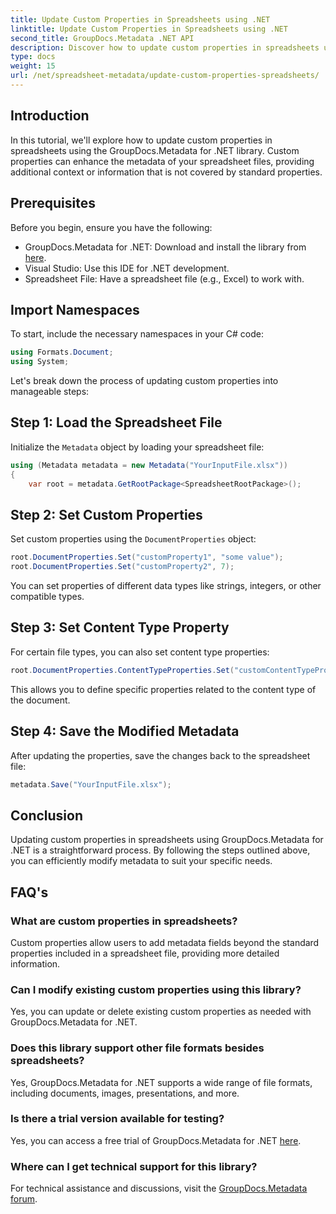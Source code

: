 ```yaml
---
title: Update Custom Properties in Spreadsheets using .NET
linktitle: Update Custom Properties in Spreadsheets using .NET
second_title: GroupDocs.Metadata .NET API
description: Discover how to update custom properties in spreadsheets using GroupDocs.Metadata for .NET. This tutorial enhances your metadata management skills effectively.
type: docs
weight: 15
url: /net/spreadsheet-metadata/update-custom-properties-spreadsheets/
---
```

## Introduction
In this tutorial, we'll explore how to update custom properties in spreadsheets using the GroupDocs.Metadata for .NET library. Custom properties can enhance the metadata of your spreadsheet files, providing additional context or information that is not covered by standard properties.
## Prerequisites
Before you begin, ensure you have the following:
- GroupDocs.Metadata for .NET: Download and install the library from [here](https://releases.groupdocs.com/metadata/net/).
- Visual Studio: Use this IDE for .NET development.
- Spreadsheet File: Have a spreadsheet file (e.g., Excel) to work with.

## Import Namespaces
To start, include the necessary namespaces in your C# code:
```csharp
using Formats.Document;
using System;
```

Let's break down the process of updating custom properties into manageable steps:
## Step 1: Load the Spreadsheet File
Initialize the `Metadata` object by loading your spreadsheet file:
```csharp
using (Metadata metadata = new Metadata("YourInputFile.xlsx"))
{
    var root = metadata.GetRootPackage<SpreadsheetRootPackage>();
```
## Step 2: Set Custom Properties
Set custom properties using the `DocumentProperties` object:
```csharp
root.DocumentProperties.Set("customProperty1", "some value");
root.DocumentProperties.Set("customProperty2", 7);
```
You can set properties of different data types like strings, integers, or other compatible types.
## Step 3: Set Content Type Property
For certain file types, you can also set content type properties:
```csharp
root.DocumentProperties.ContentTypeProperties.Set("customContentTypeProperty", "custom value");
```
This allows you to define specific properties related to the content type of the document.
## Step 4: Save the Modified Metadata
After updating the properties, save the changes back to the spreadsheet file:
```csharp
metadata.Save("YourInputFile.xlsx");
```

## Conclusion
Updating custom properties in spreadsheets using GroupDocs.Metadata for .NET is a straightforward process. By following the steps outlined above, you can efficiently modify metadata to suit your specific needs.

## FAQ's
### What are custom properties in spreadsheets?
Custom properties allow users to add metadata fields beyond the standard properties included in a spreadsheet file, providing more detailed information.
### Can I modify existing custom properties using this library?
Yes, you can update or delete existing custom properties as needed with GroupDocs.Metadata for .NET.
### Does this library support other file formats besides spreadsheets?
Yes, GroupDocs.Metadata for .NET supports a wide range of file formats, including documents, images, presentations, and more.
### Is there a trial version available for testing?
Yes, you can access a free trial of GroupDocs.Metadata for .NET [here](https://releases.groupdocs.com/).
### Where can I get technical support for this library?
For technical assistance and discussions, visit the [GroupDocs.Metadata forum](https://forum.groupdocs.com/c/metadata/14).
